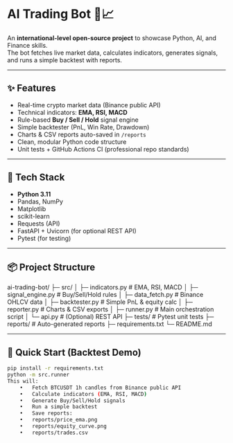 # AI Trading Bot 🤖📈

An **international-level open-source project** to showcase Python, AI, and Finance skills.  
The bot fetches live market data, calculates indicators, generates signals, and runs a simple backtest with reports.

---

## ✨ Features
- Real-time crypto market data (Binance public API)
- Technical indicators: **EMA, RSI, MACD**
- Rule-based **Buy / Sell / Hold** signal engine
- Simple backtester (PnL, Win Rate, Drawdown)
- Charts & CSV reports auto-saved in `/reports`
- Clean, modular Python code structure
- Unit tests + GitHub Actions CI (professional repo standards)

---

## 🧰 Tech Stack
- **Python 3.11**
- Pandas, NumPy
- Matplotlib
- scikit-learn
- Requests (API)
- FastAPI + Uvicorn (for optional REST API)
- Pytest (for testing)

---

## 📦 Project Structure

ai-trading-bot/
├─ src/
│   ├─ indicators.py      # EMA, RSI, MACD
│   ├─ signal_engine.py   # Buy/Sell/Hold rules
│   ├─ data_fetch.py      # Binance OHLCV data
│   ├─ backtester.py      # Simple PnL & equity calc
│   ├─ reporter.py        # Charts & CSV exports
│   ├─ runner.py          # Main orchestration script
│   └─ api.py             # (Optional) REST API
├─ tests/                 # Pytest unit tests
├─ reports/               # Auto-generated reports
├─ requirements.txt
└─ README.md

---
## 🚀 Quick Start (Backtest Demo)
```bash
pip install -r requirements.txt
python -m src.runner
This will:
	•	Fetch BTCUSDT 1h candles from Binance public API
	•	Calculate indicators (EMA, RSI, MACD)
	•	Generate Buy/Sell/Hold signals
	•	Run a simple backtest
	•	Save reports:
	•	reports/price_ema.png
	•	reports/equity_curve.png
	•	reports/trades.csv
